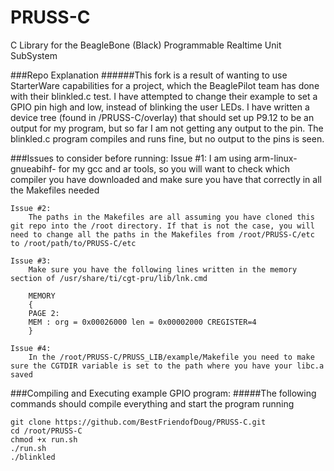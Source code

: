 PRUSS-C
=======

C Library for the BeagleBone (Black) Programmable Realtime Unit SubSystem

###Repo Explanation
######This fork is a result of wanting to use StarterWare capabilities for a project, which the BeaglePilot team has done with their blinkled.c test. I have attempted to change their example to set a GPIO pin high and low, instead of blinking the user LEDs. I have written a device tree (found in /PRUSS-C/overlay) that should set up P9.12 to be an output for my program, but so far I am not getting any output to the pin. The blinkled.c program compiles and runs fine, but no output to the pins is seen. 

###Issues to consider before running:
    Issue #1:
        I am using arm-linux-gnueabihf- for my gcc and ar tools, so you will want to check which compiler you have downloaded and make sure you have that correctly in all the Makefiles needed
    
    Issue #2:
        The paths in the Makefiles are all assuming you have cloned this git repo into the /root directory. If that is not the case, you will need to change all the paths in the Makefiles from /root/PRUSS-C/etc to /root/path/to/PRUSS-C/etc
    
    Issue #3:
        Make sure you have the following lines written in the memory section of /usr/share/ti/cgt-pru/lib/lnk.cmd
        
        MEMORY
        {
        PAGE 2:
        MEM : org = 0x00026000 len = 0x00002000 CREGISTER=4
        } 
        
    Issue #4:
        In the /root/PRUSS-C/PRUSS_LIB/example/Makefile you need to make sure the CGTDIR variable is set to the path where you have your libc.a saved

###Compiling and Executing example GPIO program:
#####The following commands should compile everything and start the program running
    
    git clone https://github.com/BestFriendofDoug/PRUSS-C.git
    cd /root/PRUSS-C
    chmod +x run.sh
    ./run.sh
    ./blinkled
    
